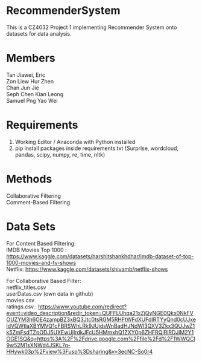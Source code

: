 # RecommenderSystem

This is a CZ4032 Project 1 implementing Recommender System onto datasets for data analysis.

# Members

Tan Jiawei, Eric <br/>
Zon Liew Hur Zhen <br/>
Chan Jun Jie <br/>
Seph Chen Kian Leong <br/>
Samuel Png Yao Wei <br/>

# Requirements
1. Working Editor / Anaconda with Python installed
2. pip install packages inside requirements.txt (Surprise, wordcloud, pandas, scipy, numpy, re, time, nltk)

# Methods

Collaborative Filtering <br/>
Comment-Based Filtering

# Data Sets 

For Content Based Filtering: <br/>
IMDB Movies Top 1000 : https://www.kaggle.com/datasets/harshitshankhdhar/imdb-dataset-of-top-1000-movies-and-tv-shows <br/>
Netflix: https://www.kaggle.com/datasets/shivamb/netflix-shows 

For Collaborative Based Filter: <br/>
netflix_titles.csv <br/>
userDatas.csv (own data in github) <br/>
movies.csv <br/>
ratings.csv : https://www.youtube.com/redirect?event=video_description&redir_token=QUFFLUhqa21xZjQyNGE0Qkx0NkFVOUZYM3h6OE4zampBZ3xBQ3Jtc0tsRGM5RHFtWFdXUFdIRTYyQnd0cUJxeldVQWtlaXBYMVQ1cFBRSWhLRk9JUjdsWnBadHJNdWl3QXV3Zkx3QUJwZ1k5ZmFsdTZpODJ5UXEwUjlrdkJFcU5HMmxhQ1ZXY0p6ZHFRQjRlRDJiM2Y1OGE1SQ&q=https%3A%2F%2Fdrive.google.com%2Ffile%2Fd%2F1WWQCl9w52M1sXNWd4JSKL7q-HHywk03p%2Fview%3Fusp%3Dsharing&v=3ecNC-So0r4 <br/>

